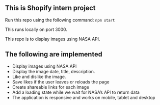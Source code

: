 ## This is Shopify intern project

Run this repo using the following command:
``npm start``

This runs locally on port 3000.

This repo is to display images using NASA API.

## The following are implemented
- Display images using NASA API
- Display the image date, title, description.
- Like and dislike the image.
- Save likes if the user leaves or reloads the page
- Create shareable links for each image
- Add a loading state while we wait for NASA’s API to return data
- The application is responsive and works on mobile, tablet and desktop
